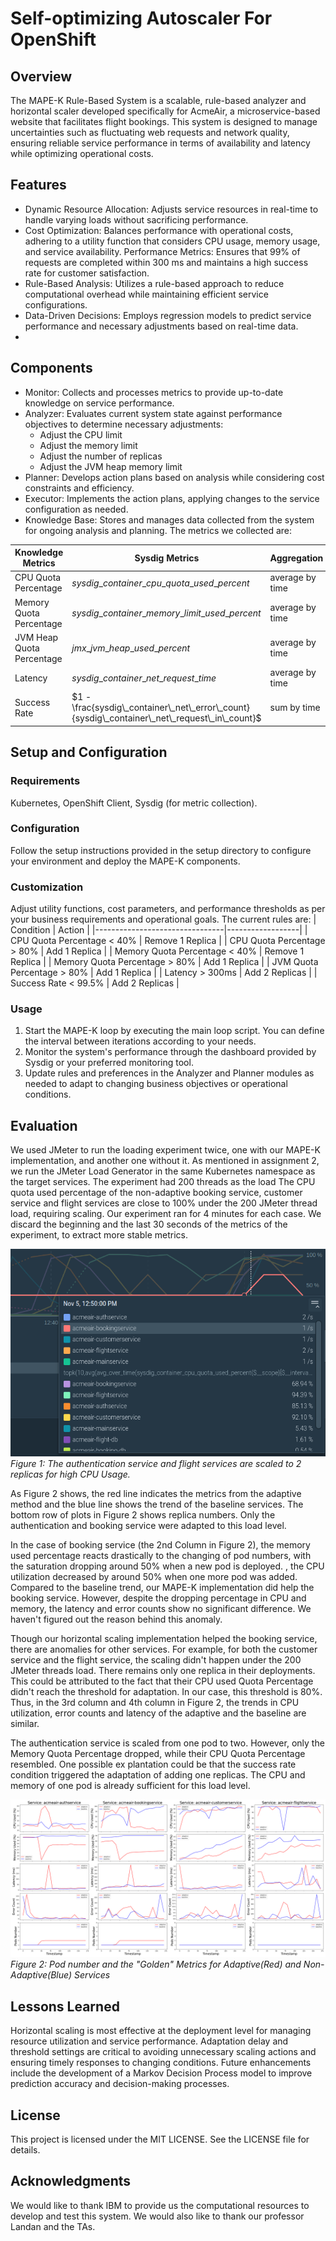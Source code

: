 # Self-optimizing Autoscaler For OpenShift
## Overview
The MAPE-K Rule-Based System is a scalable, rule-based analyzer and horizontal scaler developed specifically for AcmeAir, a microservice-based website that facilitates flight bookings. This system is designed to manage uncertainties such as fluctuating web requests and network quality, ensuring reliable service performance in terms of availability and latency while optimizing operational costs.

## Features
* Dynamic Resource Allocation: Adjusts service resources in real-time to handle varying loads without sacrificing performance.
* Cost Optimization: Balances performance with operational costs, adhering to a utility function that considers CPU usage, memory usage, and service availability.
Performance Metrics: Ensures that 99% of requests are completed within 300 ms and maintains a high success rate for customer satisfaction.
* Rule-Based Analysis: Utilizes a rule-based approach to reduce computational overhead while maintaining efficient service configurations.
* Data-Driven Decisions: Employs regression models to predict service performance and necessary adjustments based on real-time data.
* 
## Components
* Monitor: Collects and processes metrics to provide up-to-date knowledge on service performance.
* Analyzer: Evaluates current system state against performance objectives to determine necessary adjustments:
  * Adjust the CPU limit
  * Adjust the memory limit
  * Adjust the number of replicas
  * Adjust the JVM heap memory limit
* Planner: Develops action plans based on analysis while considering cost constraints and efficiency.
* Executor: Implements the action plans, applying changes to the service configuration as needed.
* Knowledge Base: Stores and manages data collected from the system for ongoing analysis and planning. The metrics we collected are:
  
| Knowledge Metrics | Sysdig Metrics                                                                      | Aggregation |
|----------------------------|-----------------------------------------------------------------------------------------------|----------------------|
| CPU Quota Percentage       | $sysdig\_container\_cpu\_quota\_used\_percent$                                                | average by time      |
| Memory Quota Percentage    | $sysdig\_container\_memory\_limit\_used\_percent$                                             | average by time      |
| JVM Heap Quota Percentage  | $jmx\_jvm\_heap\_used\_percent$                                                               | average by time      |
| Latency                    | $sysdig\_container\_net\_request\_time$                                                       | average by time      |
| Success Rate               | $1 - \frac{sysdig\_container\_net\_error\_count}{sysdig\_container\_net\_request\_in\_count}$ | sum by time          |


## Setup and Configuration
### Requirements
Kubernetes, OpenShift Client, Sysdig (for metric collection).

### Configuration
Follow the setup instructions provided in the setup directory to configure your environment and deploy the MAPE-K components.

### Customization
Adjust utility functions, cost parameters, and performance thresholds as per your business requirements and operational goals. The current rules are:
| Condition           | Action  |
|--------------------------------|------------------|
| CPU Quota Percentage < 40\%    | Remove 1 Replica |
| CPU Quota Percentage > 80\%    | Add 1 Replica    |
| Memory Quota Percentage < 40\% | Remove 1 Replica |
| Memory Quota Percentage > 80\% | Add 1 Replica    |
| JVM Quota Percentage > 80\%    | Add 1 Replica    |
| Latency > 300ms                | Add 2 Replicas   |
| Success Rate < 99.5\%          | Add 2 Replicas   |



### Usage
1. Start the MAPE-K loop by executing the main loop script. You can define the interval between iterations according to your needs.
2. Monitor the system's performance through the dashboard provided by Sysdig or your preferred monitoring tool.
3. Update rules and preferences in the Analyzer and Planner modules as needed to adapt to changing business objectives or operational conditions.


## Evaluation
We used JMeter to run the loading experiment twice, one with our MAPE-K implementation, and another one without it. As mentioned in assignment 2, we run the JMeter Load Generator in the same Kubernetes namespace as the target services.  The experiment had 200 threads as the load The CPU quota used percentage of the non-adaptive booking service, customer service and flight services are close to 100\% under the 200 JMeter thread load, requiring scaling. Our experiment ran for 4 minutes for each case. We discard the beginning and the last 30 seconds of the metrics of the experiment, to extract more stable metrics.

![autoscaler](images/openshfit-adaptation.png)
*Figure 1: The authentication service and flight services are
scaled to 2 replicas for high CPU Usage.*

As  Figure 2 shows, the red line indicates the metrics from the adaptive method and the blue line shows the trend of the baseline services. The bottom row of plots in Figure 2 shows replica numbers. Only the authentication and booking service were adapted to this load level.

In the case of booking service (the 2nd Column in Figure 2), the memory used percentage reacts drastically to the changing of pod numbers, with the saturation dropping around 50\% when a new pod is deployed. , the CPU utilization decreased by around 50\% when one more pod was added. Compared to the baseline trend, our MAPE-K implementation did help the booking service. However, despite the dropping percentage in CPU and memory, the latency and error counts show no significant difference. We haven't figured out the reason behind this anomaly.

Though our horizontal scaling implementation helped the booking service, there are anomalies for other services. For example, for both the customer service and the flight service, the scaling didn't happen under the 200 JMeter threads load. There remains only one replica in their deployments. This could be attributed to the fact that their CPU used Quota Percentage didn't reach the threshold for adaptation. In our case, this threshold is 80\%. Thus, in the 3rd column and 4th column in Figure 2, the trends in CPU utilization, error counts and latency of the adaptive and the baseline are similar.

The authentication service is scaled from one pod to two. However, only the Memory Quota Percentage dropped, while their CPU Quota Percentage resembled. One possible ex plantation could be that the success rate condition triggered the adaptation of adding one replicas. The CPU and memory of one pod is already sufficient for this load level. 



![Services](./images/acemeair.png)
*Figure 2: Pod number and the "Golden" Metrics for Adaptive(Red) and Non-Adaptive(Blue) Services*







## Lessons Learned
Horizontal scaling is most effective at the deployment level for managing resource utilization and service performance.
Adaptation delay and threshold settings are critical to avoiding unnecessary scaling actions and ensuring timely responses to changing conditions.
Future enhancements include the development of a Markov Decision Process model to improve prediction accuracy and decision-making processes.


## License
This project is licensed under the MIT LICENSE. See the LICENSE file for details.

## Acknowledgments

We would like to thank IBM to provide us the computational resources to develop and test this system. We would also like to thank our professor Landan and the TAs.

